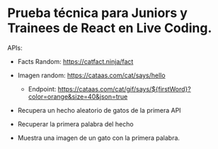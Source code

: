 # Prueba técnica para Juniors y Trainees de React en Live Coding.

APIs:

- Facts Random: https://catfact.ninja/fact
- Imagen random: https://cataas.com/cat/says/hello
  - Endpoint: https://cataas.com/cat/gif/says/${firstWord}?color=orange&size=40&json=true

- Recupera un hecho aleatorio de gatos de la primera API
- Recuperar la primera palabra del hecho
- Muestra una imagen de un gato con la primera palabra.
